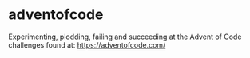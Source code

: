 # adventofcode

Experimenting, plodding, failing and succeeding at the Advent of Code challenges found at: https://adventofcode.com/